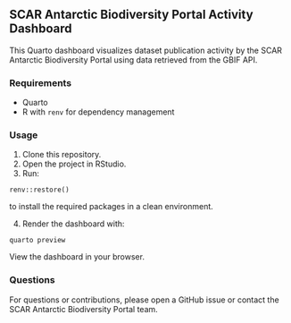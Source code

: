 ## SCAR Antarctic Biodiversity Portal Activity Dashboard

This Quarto dashboard visualizes dataset publication activity by the SCAR Antarctic Biodiversity Portal using data retrieved from the GBIF API.

### Requirements

-   Quarto
-   R with `renv` for dependency management

### Usage

1. Clone this repository.
2. Open the project in RStudio.
3. Run:

```
renv::restore()
```

to install the required packages in a clean environment.

4. Render the dashboard with:

```
quarto preview
```

View the dashboard in your browser.


### Questions

For questions or contributions, please open a GitHub issue or contact the SCAR Antarctic Biodiversity Portal team.



